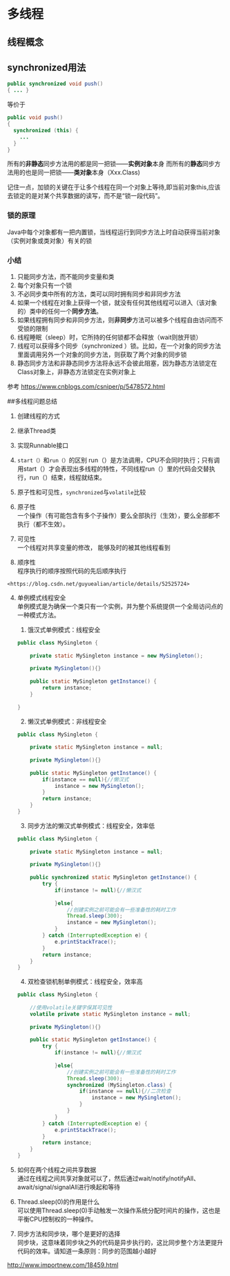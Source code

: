 # 多线程
## 线程概念
## synchronized用法
```java
public synchronized void push()
{ ... }
```
等价于

```java
public void push()
{
  synchronized (this) {
    ...
  }
}
```

所有的**非静态**同步方法用的都是同一把锁——**实例对象**本身
而所有的**静态**同步方法用的也是同一把锁——**类对象**本身（Xxx.Class)

记住一点，加锁的关键在于让多个线程在同一个对象上等待,即当前对象this,应该去锁定的是对某个共享数据的读写，而不是“锁一段代码”。

### 锁的原理
Java中每个对象都有一把内置锁，当线程运行到同步方法上时自动获得当前对象（实例对象或类对象）有关的锁
###  小结
1. 只能同步方法，而不能同步变量和类
2. 每个对象只有一个锁
3. 不必同步类中所有的方法，类可以同时拥有同步和非同步方法
4. 如果一个线程在对象上获得一个锁，就没有任何其他线程可以进入（该对象的）类中的任何一个**同步方法**。
5. 如果线程拥有同步和非同步方法，则**非同步**方法可以被多个线程自由访问而不受锁的限制
6. 线程睡眠（sleep）时，它所持的任何锁都不会释放（wait则放开锁）
7. 线程可以获得多个同步（synchronized ）锁。比如，在一个对象的同步方法里面调用另外一个对象的同步方法，则获取了两个对象的同步锁
8. 静态同步方法和非静态同步方法将永远不会彼此阻塞，因为静态方法锁定在Class对象上，非静态方法锁定在实例对象上

参考 <https://www.cnblogs.com/csniper/p/5478572.html>


##多线程问题总结
1. 创建线程的方式
  1. 继承Thread类
  2. 实现Runnable接口

2. `start（）`和`run（）`的区别
 run（）是方法调用，CPU不会同时执行；只有调用start（）才会表现出多线程的特性，不同线程run（）里的代码会交替执行，run（）结束，线程就结束。
 
3. 原子性和可见性，`synchronized`与`volatile`比较
  1. 原子性  
     一个操作（有可能包含有多个子操作）要么全部执行（生效），要么全部都不执行（都不生效）。
  2. 可见性  
     一个线程对共享变量的修改， 能够及时的被其他线程看到
  3. 顺序性  
     程序执行的顺序按照代码的先后顺序执行
     
    <https://blog.csdn.net/guyuealian/article/details/52525724>

4. 单例模式线程安全  
单例模式是为确保一个类只有一个实例，并为整个系统提供一个全局访问点的一种模式方法。

    1. 饿汉式单例模式：线程安全  
    
    ```java
    public class MySingleton {  
      
        private static MySingleton instance = new MySingleton();  
      
        private MySingleton(){}  
      
        public static MySingleton getInstance() {  
            return instance;  
        }  
          
    }  
    ```
    
    
    2. 懒汉式单例模式：非线程安全
    
    ```java
    public class MySingleton {  
      
        private static MySingleton instance = null;  
          
        private MySingleton(){}  
          
        public static MySingleton getInstance() {  
            if(instance == null){//懒汉式  
                instance = new MySingleton();  
            }  
            return instance;  
        }  
    }  
    ```
    
    3. 同步方法的懒汉式单例模式：线程安全，效率低
    
    ```java
    public class MySingleton {  
      
        private static MySingleton instance = null;  
          
        private MySingleton(){}  
          
        public synchronized static MySingleton getInstance() {  
            try {   
                if(instance != null){//懒汉式   
                      
                }else{  
                    //创建实例之前可能会有一些准备性的耗时工作   
                    Thread.sleep(300);  
                    instance = new MySingleton();  
                }  
            } catch (InterruptedException e) {   
                e.printStackTrace();  
            }  
            return instance;  
        }  
    }  
    ```
    
    4. 双检查锁机制单例模式：线程安全，效率高

    ```java
    public class MySingleton {  
          
        //使用volatile关键字保其可见性  
        volatile private static MySingleton instance = null;  
          
        private MySingleton(){}  
           
        public static MySingleton getInstance() {  
            try {    
                if(instance != null){//懒汉式   
                      
                }else{  
                    //创建实例之前可能会有一些准备性的耗时工作   
                    Thread.sleep(300);  
                    synchronized (MySingleton.class) {  
                        if(instance == null){//二次检查  
                            instance = new MySingleton();  
                        }  
                    }  
                }   
            } catch (InterruptedException e) {   
                e.printStackTrace();  
            }  
            return instance;  
        }  
    }  
    ```
5. 如何在两个线程之间共享数据  
通过在线程之间共享对象就可以了，然后通过wait/notify/notifyAll、await/signal/signalAll进行唤起和等待

6. Thread.sleep(0)的作用是什么  
可以使用Thread.sleep(0)手动触发一次操作系统分配时间片的操作，这也是平衡CPU控制权的一种操作。

7. 同步方法和同步块，哪个是更好的选择  
同步块，这意味着同步块之外的代码是异步执行的，这比同步整个方法更提升代码的效率。请知道一条原则：同步的范围越小越好

<http://www.importnew.com/18459.html>








